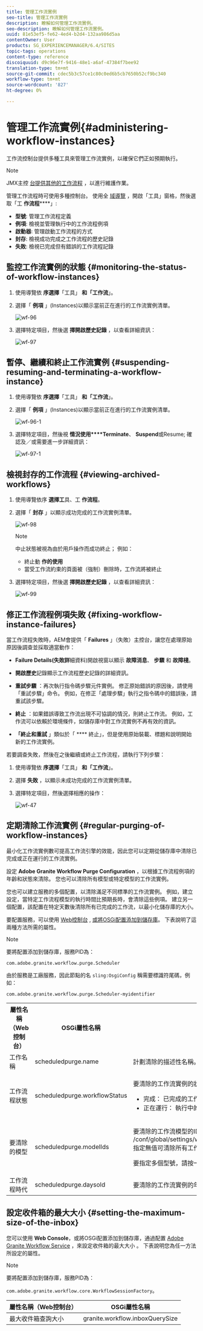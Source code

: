```yaml
---
title: 管理工作流實例
seo-title: 管理工作流實例
description: 瞭解如何管理工作流實例。
seo-description: 瞭解如何管理工作流實例。
uuid: 81e53ef5-fe62-4ed4-b2d4-132aa986d5aa
contentOwner: User
products: SG_EXPERIENCEMANAGER/6.4/SITES
topic-tags: operations
content-type: reference
discoiquuid: d9c96e7f-9416-48e1-a6af-47384f7bee92
translation-type: tm+mt
source-git-commit: cdec5b3c57ce1c80c0ed6b5cb7650b52cf9bc340
workflow-type: tm+mt
source-wordcount: '827'
ht-degree: 0%

---
```



# 管理工作流實例{#administering-workflow-instances}

工作流控制台提供多種工具來管理工作流實例，以確保它們正如預期執行。

>[!NOTE]
>
>JMX主控 [台提供其他的工作流程](/help/sites-administering/jmx-console.md#workflow-maintenance) ，以進行維護作業。

管理工作流程時可使用多種控制台。 使用全 [域導覽](/help/sites-authoring/basic-handling.md#global-navigation) ，開啟「工具」窗格，然後選取「工 **作流程******」:

* **型號**: 管理工作流程定義
* **例項**: 檢視並管理執行中的工作流程例項
* **啟動器**: 管理啟動工作流程的方式
* **封存**: 檢視成功完成之工作流程的歷史記錄
* **失敗**: 檢視已完成但有錯誤的工作流程記錄

## 監控工作流實例的狀態 {#monitoring-the-status-of-workflow-instances}

1. 使用導覽依 **序選擇**「工具」 **和「工作流**」。
1. 選擇「 **例項** 」(Instances)以顯示當前正在進行的工作流實例清單。

   ![wf-96](assets/wf-96.png)

1. 選擇特定項目，然後選 **擇開啟歷史記錄** ，以查看詳細資訊：

   ![wf-97](assets/wf-97.png)

## 暫停、繼續和終止工作流實例 {#suspending-resuming-and-terminating-a-workflow-instance}

1. 使用導覽依 **序選擇**「工具」 **和「工作流**」。
1. 選擇「 **例項** 」(Instances)以顯示當前正在進行的工作流實例清單。

   ![wf-96-1](assets/wf-96-1.png)

1. 選擇特定項目，然後視 **情況使用****Terminate**、 **Suspend**&#x200B;或Resume; 確認及／或需要進一步詳細資訊：

   ![wf-97-1](assets/wf-97-1.png)

## 檢視封存的工作流程 {#viewing-archived-workflows}

1. 使用導覽依序 **選擇工**&#x200B;具、工 **作流程**。
1. 選擇「 **封存** 」以顯示成功完成的工作流實例清單。

   ![wf-98](assets/wf-98.png)

   >[!NOTE]
   >
   >中止狀態被視為由於用戶操作而成功終止； 例如：
   >
   >* 終止動 **作的使用**
   >* 當受工作流約束的頁面被（強制）刪除時，工作流將被終止


1. 選擇特定項目，然後選 **擇開啟歷史記錄** ，以查看詳細資訊：

   ![wf-99](assets/wf-99.png)

## 修正工作流程例項失敗 {#fixing-workflow-instance-failures}

當工作流程失敗時，AEM會提供「 **Failures** 」（失敗）主控台，讓您在處理原始原因後調查並採取適當動作：

* **Failure Details(失敗詳**&#x200B;細資料)開啟視窗以顯示 
**故障消息**、 **步驟** 和 **故障棧**。

* **開啟歷史**&#x200B;記錄顯示工作流程歷史記錄的詳細資訊。

* **重試步驟** ：再次執行指令碼步驟元件實例。 修正原始錯誤的原因後，請使用「重試步驟」命令。 例如，在修正「處理步驟」執行之指令碼中的錯誤後，請重試該步驟。
* **終止** ：如果錯誤導致工作流出現不可協調的情況，則終止工作流。 例如，工作流可以依賴於環境條件，如儲存庫中對工作流實例不再有效的資訊。
* **「終止和重試** 」類似於「 **** 終止」，但是使用原始裝載、標題和說明開始新的工作流實例。

若要調查失敗，然後在之後繼續或終止工作流程，請執行下列步驟：

1. 使用導覽依 **序選擇**「工具」 **和「工作流**」。
1. 選擇 **失敗** ，以顯示未成功完成的工作流實例清單。
1. 選擇特定項目，然後選擇相應的操作：

   ![wf-47](assets/wf-47.png)

## 定期清除工作流實例 {#regular-purging-of-workflow-instances}

最小化工作流實例數可提高工作流引擎的效能，因此您可以定期從儲存庫中清除已完成或正在運行的工作流實例。

設定 **Adobe Granite Workflow Purge Configuration** ，以根據工作流程例項的年齡和狀態來清除。 您也可以清除所有模型或特定模型的工作流實例。

您也可以建立服務的多個配置，以清除滿足不同標準的工作流實例。 例如，建立設定，當特定工作流程模型的執行時間比預期長時，會清除這些例項。 建立另一個配置，該配置在特定天數後清除所有已完成的工作流，以最小化儲存庫的大小。

要配置服務，可以使用 [Web控制台](/help/sites-deploying/configuring-osgi.md#osgi-configuration-with-the-web-console) , [或將OSGi配置添加到儲存庫](/help/sites-deploying/configuring-osgi.md#osgi-configuration-in-the-repository)。 下表說明了這兩種方法所需的屬性。

>[!NOTE]
>
>要將配置添加到儲存庫，服務PID為：
>
>`com.adobe.granite.workflow.purge.Scheduler`
>
>由於服務是工廠服務，因此節點的名 `sling:OsgiConfig` 稱需要標識符尾碼，例如：
>
>`com.adobe.granite.workflow.purge.Scheduler-myidentifier`

<table> 
 <tbody> 
  <tr> 
   <th>屬性名稱（Web控制台）</th> 
   <th>OSGi屬性名稱</th> 
   <th>說明</th> 
  </tr> 
  <tr> 
   <td>工作名稱</td> 
   <td>scheduledpurge.name</td> 
   <td>計劃清除的描述性名稱。</td> 
  </tr> 
  <tr> 
   <td>工作流程狀態</td> 
   <td>scheduledpurge.workflowStatus</td> 
   <td><p>要清除的工作流實例的狀態。 下列值有效：</p> 
    <ul> 
     <li>完成： 已完成的工作流實例將被清除。</li> 
     <li>正在運行： 執行中的工作流程例項會被清除。</li> 
    </ul> </td> 
  </tr> 
  <tr> 
   <td>要清除的模型</td> 
   <td>scheduledpurge.modelIds</td> 
   <td><p>要清除的工作流模型的ID。 ID是指向模型節點的路徑，例如：<br /> /conf/global/settings/workflow/models/dam/update_asset/jcr:content/model<br /> 指定無值可清除所有工作流程模型的例項。</p> <p>要指定多個型號，請按一下Web控制台中的+按鈕。 </p> </td> 
  </tr> 
  <tr> 
   <td>工作流程時代</td> 
   <td>scheduledpurge.daysold</td> 
   <td>要清除的工作流實例的年齡（以天為單位）。</td> 
  </tr> 
 </tbody> 
</table>

## 設定收件箱的最大大小 {#setting-the-maximum-size-of-the-inbox}

您可以使用 **Web Console**，或將OSGi配置添加到儲存庫，通過配置 [Adobe Granite Workflow Service](/help/sites-deploying/configuring-osgi.md#osgi-configuration-with-the-web-console) ，來設定收件箱的最大大小 [](/help/sites-deploying/configuring-osgi.md#osgi-configuration-in-the-repository)。 下表說明您為任一方法所設定的屬性。

>[!NOTE]
>
>要將配置添加到儲存庫，服務PID為：
>
>`com.adobe.granite.workflow.core.WorkflowSessionFactory`。

| 屬性名稱（Web控制台） | OSGi屬性名稱 |
|---|---|
| 最大收件箱查詢大小 | granite.workflow.inboxQuerySize |


